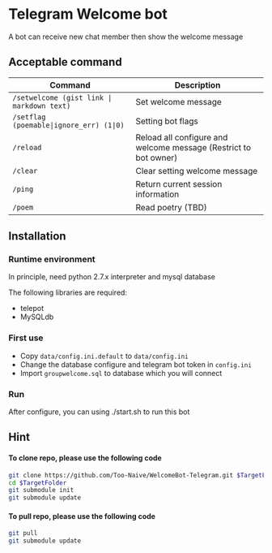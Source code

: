 # Telegram Welcome bot

A bot can receive new chat member then show the welcome message


## Acceptable command

Command | Description
----|-----
`/setwelcome (gist link \| markdown text)` | Set welcome message
`/setflag (poemable\|ignore_err) (1\|0)` | Setting bot flags
`/reload` | Reload all configure and welcome message (Restrict to bot owner)
`/clear` | Clear setting welcome message
`/ping` | Return current session information
`/poem` | Read poetry (TBD)

## Installation

### Runtime environment

In principle, need python 2.7.x interpreter and mysql database

The following libraries are required:
* telepot
* MySQLdb

### First use

* Copy `data/config.ini.default` to `data/config.ini`
* Change the database configure and telegram bot token in `config.ini`
* Import `groupwelcome.sql` to database which you will connect

### Run

After configure, you can using ./start.sh to run this bot

## Hint

#### To clone repo, please use the following code

```bash
git clone https://github.com/Too-Naive/WelcomeBot-Telegram.git $TargetFolder
cd $TargetFolder
git submodule init
git submodule update
```

#### To pull repo, please use the following code

```bash
git pull
git submodule update
```

